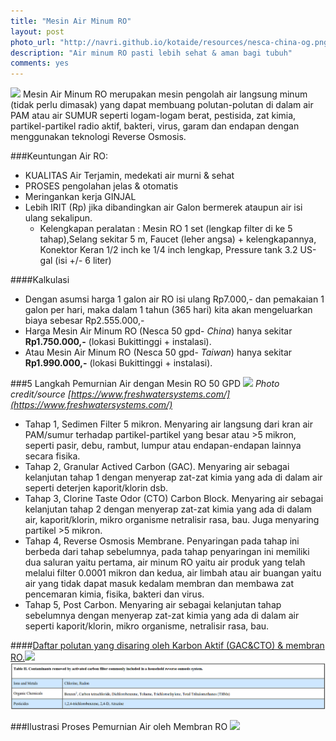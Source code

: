 ```yaml
---
title: "Mesin Air Minum RO"
layout: post
photo_url: "http://navri.github.io/kotaide/resources/nesca-china-og.png"
description: "Air minum RO pasti lebih sehat & aman bagi tubuh"
comments: yes
---
```

![]({{site.baseurl}}/resources/nesca-china.png)
Mesin Air Minum RO merupakan mesin pengolah air langsung minum (tidak perlu dimasak) yang dapat membuang polutan-polutan di dalam air PAM atau air SUMUR seperti logam-logam berat, pestisida, zat kimia, partikel-partikel radio aktif, bakteri, virus, garam dan endapan dengan menggunakan teknologi Reverse Osmosis.

###Keuntungan Air RO:

* KUALITAS Air Terjamin, medekati air murni & sehat
* PROSES pengolahan jelas & otomatis
* Meringankan kerja GINJAL
* Lebih IRIT (Rp) jika dibandingkan air Galon bermerek ataupun air isi ulang sekalipun.    
    + Kelengkapan peralatan :
    Mesin RO 1 set (lengkap filter di ke 5 tahap),Selang sekitar 5 m, Faucet (leher angsa) + kelengkapannya, Konektor Keran 1/2 inch ke 1/4 inch lengkap, Pressure tank 3.2 US-gal (isi +/- 6 liter)

####Kalkulasi
* Dengan asumsi harga 1 galon air RO isi ulang Rp7.000,- dan pemakaian 1 galon per hari, maka dalam 1 tahun (365 hari) kita akan mengeluarkan biaya sebesar Rp2.555.000,-
* Harga Mesin Air Minum RO (Nesca 50 gpd- *China*) hanya sekitar **Rp1.750.000,-** (lokasi Bukittinggi + instalasi).
* Atau Mesin Air Minum RO (Nesca 50 gpd- *Taiwan*) hanya sekitar **Rp1.990.000,-** (lokasi Bukittinggi + instalasi).

###5 Langkah Pemurnian Air dengan Mesin RO 50 GPD ![]({{site.baseurl}}/resources/process-flow-ro-water-filter-purifier-system-machine.png)
*Photo credit/source [https://www.freshwatersystems.com/](https://www.freshwatersystems.com/)*

* Tahap 1, Sedimen Filter 5 mikron.
Menyaring air langsung dari kran air PAM/sumur terhadap partikel-partikel yang besar atau >5 mikron, seperti pasir, debu, rambut, lumpur atau endapan-endapan lainnya secara fisika.
* Tahap 2, Granular Actived Carbon (GAC).
Menyaring air sebagai kelanjutan tahap 1 dengan menyerap zat-zat kimia yang ada di dalam air seperti deterjen kaporit/klorin dsb.
* Tahap 3, Clorine Taste Odor (CTO) Carbon Block.
Menyaring air sebagai kelanjutan tahap 2 dengan menyerap zat-zat kimia yang ada di dalam air, kaporit/klorin, mikro organisme netralisir rasa, bau. Juga menyaring partikel >5 mikron.
* Tahap 4, Reverse Osmosis Membrane.
Penyaringan pada tahap ini berbeda dari tahap sebelumnya, pada
tahap penyaringan ini memiliki dua saluran yaitu pertama, air minum RO yaitu air produk yang telah melalui filter 0.0001 mikron dan kedua, air limbah atau air buangan yaitu air yang tidak dapat masuk kedalam membran dan membawa zat pencemaran kimia, fisika, bakteri dan virus.
* Tahap 5, Post Carbon.
Menyaring air sebagai kelanjutan tahap sebelumnya dengan menyerap zat-zat kimia yang ada di dalam air seperti kaporit/klorin, mikro organisme, netralisir rasa, bau.

####[Daftar polutan yang disaring oleh Karbon Aktif (GAC&CTO) & membran RO.](http://www.ianrpubs.unl.edu/epublic/pages/publicationD.jsp?publicationId=1109)![]({{site.baseurl}}/resources/ro-tabel-01.png)![](/resources/ro-tabel-02.png)

###Ilustrasi Proses Pemurnian Air oleh Membran RO ![]({{site.baseurl}}/resources/membrane-ro.png)